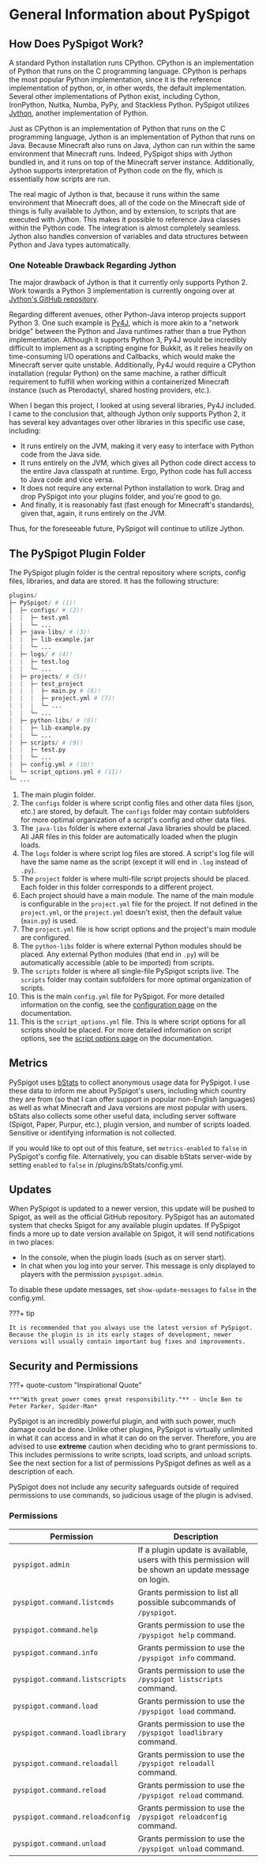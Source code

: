 # General Information about PySpigot

## How Does PySpigot Work?

A standard Python installation runs CPython. CPython is an implementation of Python that runs on the C programming language. CPython is perhaps the most popular Python implementation, since it is the reference implementation of python, or, in other words, the default implementation. Several other implementations of Python exist, including Cython, IronPython, Nuitka, Numba, PyPy, and Stackless Python. PySpigot utilizes [Jython](https://www.jython.org/), another implementation of Python.

Just as CPython is an implementation of Python that runs on the C programming language, Jython is an implementation of Python that runs on Java. Because Minecraft also runs on Java, Jython can run within the same environment that Minecraft runs. Indeed, PySpigot ships with Jython bundled in, and it runs on top of the Minecraft server instance. Additionally, Jython supports interpretation of Python code on the fly, which is essentially how scripts are run.

The real magic of Jython is that, because it runs within the same environment that Minecraft does, all of the code on the Minecraft side of things is fully available to Jython, and by extension, to scripts that are executed with Jython. This makes it possible to reference Java classes within the Python code. The integration is almost completely seamless. Jython also handles conversion of variables and data structures between Python and Java types automatically.

### One Noteable Drawback Regarding Jython

The major drawback of Jython is that it currently only supports Python 2. Work towards a Python 3 implementation is currently ongoing over at [Jython's GitHub repository](https://github.com/jython/jython).

Regarding different avenues, other Python-Java interop projects support Python 3. One such example is [Py4J](https://www.py4j.org/), which is more akin to a "network bridge" between the Python and Java runtimes rather than a true Python implementation. Although it supports Python 3, Py4J would be incredibly difficult to implement as a scripting engine for Bukkit, as it relies heavily on time-consuming I/O operations and Callbacks, which would make the Minecraft server quite unstable. Additionally, Py4J would require a CPython installation (regular Python) on the same machine, a rather difficult requirement to fulfill when working within a containerized Minecraft instance (such as Pterodactyl, shared hosting providers, etc.).

When I began this project, I looked at using several libraries, Py4J included. I came to the conclusion that, although Jython only supports Python 2, it has several key advantages over other libraries in this specific use case, including:

- It runs entirely on the JVM, making it very easy to interface with Python code from the Java side.
- It runs entirely on the JVM, which gives all Python code direct access to the entire Java classpath at runtime. Ergo, Python code has full access to Java code and vice versa.
- It does not require any external Python installation to work. Drag and drop PySpigot into your plugins folder, and you're good to go.
- And finally, it is reasonably fast (fast enough for Minecraft's standards), given that, again, it runs entirely on the JVM.

Thus, for the foreseeable future, PySpigot will continue to utilize Jython.

## The PySpigot Plugin Folder

The PySpigot plugin folder is the central repository where scripts, config files, libraries, and data are stored. It has the following structure:

``` py
plugins/
├─ PySpigot/ # (1)!
│  ├─ configs/ # (2)!
|  |  ├─ test.yml
|  |  └─ ...
│  ├─ java-libs/ # (3)!
|  |  ├─ lib-example.jar
|  |  └─ ...
|  ├─ logs/ # (4)!
|  |  ├─ test.log
|  |  └─ ...
|  ├─ projects/ # (5)!
|  |  ├─ test_project
|  |  |  ├─ main.py # (6)!
|  |  |  ├─ project.yml # (7)!
|  |  |  └─ ...
|  |  └─ ...
|  ├─ python-libs/ # (8)!
|  |  ├─ lib-example.py
|  |  └─ ...
|  ├─ scripts/ # (9)!
|  |  ├─ test.py
|  |  └─ ...
|  ├─ config.yml # (10)!
|  └─ script_options.yml # (11)!
└─ ...
```

1.  The main plugin folder.
2.  The `configs` folder is where script config files and other data files (json, etc.) are stored, by default. The `configs` folder may contain subfolders for more optimal organization of a script's config and other data files.
3.  The `java-libs` folder is where external Java libraries should be placed. All JAR files in this folder are automatically loaded when the plugin loads.
4.  The `logs` folder is where script log files are stored. A script's log file will have the same name as the script (except it will end in `.log` instead of `.py`).
5.  The `project` folder is where multi-file script projects should be placed. Each folder in this folder corresponds to a different project.
6.  Each project should have a main module. The name of the main module is configurable in the `project.yml` file for the project. If not defined in the `project.yml`, or the `project.yml` doesn't exist, then the default value (`main.py`) is used.
7.  The `project.yml` file is how script options and the project's main module are configured.
8.  The `python-libs` folder is where external Python modules should be placed. Any external Python modules (that end in `.py`) will be automatically accessible (able to be imported) from scripts.
9.  The `scripts` folder is where all single-file PySpigot scripts live. The `scripts` folder may contain subfolders for more optimal organization of scripts.
10.  This is the main `config.yml` file for PySpigot. For more detailed information on the config, see the [configuration page](pluginconfiguration.md) on the documentation.
11.  This is the `script_options.yml` file. This is where script options for all scripts should be placed. For more detailed information on script options, see the [script options page](../scripts/scriptoptions.md) on the documentation.

## Metrics

PySpigot uses [bStats](https://bstats.org/) to collect anonymous usage data for PySpigot. I use these data to inform me about PySpigot's users, including which country they are from (so that I can offer support in popular non-English languages) as well as what Minecraft and Java versions are most popular with users. bStats also collects some other useful data, including server software (Spigot, Paper, Purpur, etc.), plugin version, and number of scripts loaded. Sensitive or identifying information is not collected.

If you would like to opt out of this feature, set `metrics-enabled` to `false` in PySpigot's config file. Alternatively, you can disable bStats server-wide by setting `enabled` to `false` in /plugins/bStats/config.yml.

## Updates

When PySpigot is updated to a newer version, this update will be pushed to Spigot, as well as the official GitHub repository. PySpigot has an automated system that checks Spigot for any available plugin updates.  If PySpigot finds a more up to date version available on Spigot, it will send notifications in two places:

- In the console, when the plugin loads (such as on server start).
- In chat when you log into your server. This message is only displayed to players with the permission `pyspigot.admin`.

To disable these update messages, set `show-update-messages` to `false` in the config.yml.

???+ tip

    It is recommended that you always use the latest version of PySpigot. Because the plugin is in its early stages of development, newer versions will usually contain important bug fixes and improvements.

## Security and Permissions

???+ quote-custom "Inspirational Quote"

    ***"With great power comes great responsibility."** - Uncle Ben to Peter Parker, Spider-Man*

PySpigot is an incredibly powerful plugin, and with such power, much damage could be done. Unlike other plugins, PySpigot is virtually unlimited in what it can access and in what it can do on the server. Therefore, you are advised to use **extreme** caution when deciding who to grant permissions to. This includes permissions to write scripts, load scripts, and unload scripts. See the next section for a list of permissions PySpigot defines as well as a description of each.

PySpigot does not include any security safeguards outside of required permissions to use commands, so judicious usage of the plugin is advised.

### Permissions

| Permission                      | Description                                                                                           |
| ------------------------------- | ----------------------------------------------------------------------------------------------------- |
| `pyspigot.admin`                | If a plugin update is available, users with this permission will be shown an update message on login. |
| `pyspigot.command.listcmds`     | Grants permission to list all possible subcommands of `/pyspigot`.                                    |
| `pyspigot.command.help`         | Grants permission to use the `/pyspigot help` command.                                                |
| `pyspigot.command.info`         | Grants permission to use the `/pyspigot info` command.                                                |
| `pyspigot.command.listscripts`  | Grants permission to use the `/pyspigot listscripts` command.                                         |
| `pyspigot.command.load`         | Grants permission to use the `/pyspigot load` command.                                                |
| `pyspigot.command.loadlibrary`  | Grants permission to use the `/pyspigot loadlibrary` command.                                         |
| `pyspigot.command.reloadall`    | Grants permission to use the `/pyspigot reloadall` command.                                           |
| `pyspigot.command.reload`       | Grants permission to use the `/pyspigot reload` command.                                              |
| `pyspigot.command.reloadconfig` | Grants permission to use the `/pyspigot reloadconfig` command.                                        |
| `pyspigot.command.unload`       | Grants permission to use the `/pyspigot unload` command.                                              |